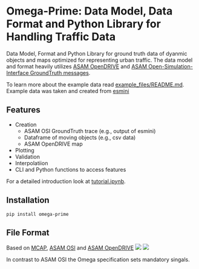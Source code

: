 # Omega-Prime: Data Model, Data Format and Python Library for Handling Traffic Data
Data Model, Format and Python Library for ground truth data of dyanmic objects and maps optimized for representing urban traffic. The data model and format heavily utilizes [ASAM OpenDRIVE](https://publications.pages.asam.net/standards/ASAM_OpenDRIVE/ASAM_OpenDRIVE_Specification/latest/specification/index.html#) and [ASAM Open-Simulation-Interface GroundTruth messages](https://opensimulationinterface.github.io/osi-antora-generator/asamosi/V3.7.0/specification/index.html).

To learn more about the example data read [example_files/README.md](example_files/README.md). Example data was taken and created from [esmini](https://github.com/esmini/esmini)


## Features
- Creation
    - ASAM OSI GroundTruth trace (e.g., output of esmini)
    - Dataframe of moving objects (e.g., csv data)
    - ASAM OpenDRIVE map
- Plotting
- Validation
- Interpolatiion
- CLI and Python functions to access features

For a detailed introduction look at [tutorial.ipynb](tutorial.ipynb).

## Installation
`pip install omega-prime`

## File Format
Based on [MCAP](https://mcap.dev/), [ASAM OSI](https://opensimulationinterface.github.io/osi-antora-generator/asamosi/latest/specification/index.html) and [ASAM OpenDRIVE](https://publications.pages.asam.net/standards/ASAM_OpenDRIVE/ASAM_OpenDRIVE_Specification/latest/specification/index.html#)
![](omega_specification.svg)
![](docs/omega_prime/omega_specification.svg)

In contrast to ASAM OSI the Omega specification sets mandatory singals.